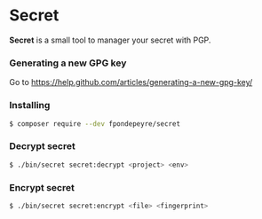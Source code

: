 Secret
======

**Secret** is a small tool to manager your secret with PGP.

### Generating a new GPG key

Go to https://help.github.com/articles/generating-a-new-gpg-key/

### Installing

```sh
$ composer require --dev fpondepeyre/secret
```

### Decrypt secret

```sh
$ ./bin/secret secret:decrypt <project> <env>
```

### Encrypt secret

```sh
$ ./bin/secret secret:encrypt <file> <fingerprint>
```